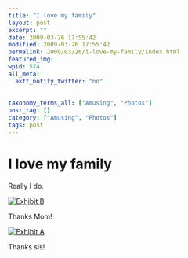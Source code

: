 ```yaml
---
title: "I love my family"
layout: post
excerpt: ""
date: 2009-03-26 17:55:42
modified: 2009-03-26 17:55:42
permalink: 2009/03/26/i-love-my-family/index.html
featured_img: 
wpid: 574
all_meta: 
  aktt_notify_twitter: "no"
  
  
taxonomy_terms_all: ["Amusing", "Photos"]
post_tag: []
category: ["Amusing", "Photos"]
tags: post
---
```


# I love my family

Really I do.

[![Exhibit B](http://farm4.static.flickr.com/3432/3388098332_bfa2dbb996.jpg)](http://www.flickr.com/photos/pj/3388098332/ "Exhibit B by Patrick Johanneson, on Flickr")

Thanks Mom!

[![Exhibit A](http://farm4.static.flickr.com/3469/3388098044_20b623ba9e.jpg)](http://www.flickr.com/photos/pj/3388098044/ "Exhibit A by Patrick Johanneson, on Flickr")

Thanks sis!